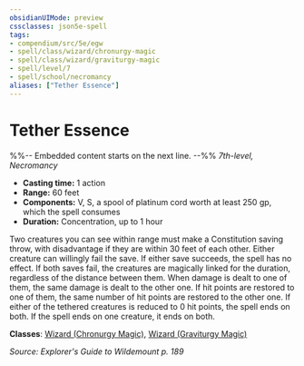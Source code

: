 ```yaml
---
obsidianUIMode: preview
cssclasses: json5e-spell
tags:
- compendium/src/5e/egw
- spell/class/wizard/chronurgy-magic
- spell/class/wizard/graviturgy-magic
- spell/level/7
- spell/school/necromancy
aliases: ["Tether Essence"]
---
```

# Tether Essence
%%-- Embedded content starts on the next line. --%%
*7th-level, Necromancy*  

- **Casting time:** 1 action
- **Range:** 60 feet
- **Components:** V, S, a spool of platinum cord worth at least 250 gp, which the spell consumes
- **Duration:** Concentration, up to 1 hour

Two creatures you can see within range must make a Constitution saving throw, with disadvantage if they are within 30 feet of each other. Either creature can willingly fail the save. If either save succeeds, the spell has no effect. If both saves fail, the creatures are magically linked for the duration, regardless of the distance between them. When damage is dealt to one of them, the same damage is dealt to the other one. If hit points are restored to one of them, the same number of hit points are restored to the other one. If either of the tethered creatures is reduced to 0 hit points, the spell ends on both. If the spell ends on one creature, it ends on both.

**Classes**: [Wizard (Chronurgy Magic)](/Systems/5e/classes/wizard-chronurgy-magic-egw.md), [Wizard (Graviturgy Magic)](/Systems/5e/classes/wizard-graviturgy-magic-egw.md)

*Source: Explorer's Guide to Wildemount p. 189*